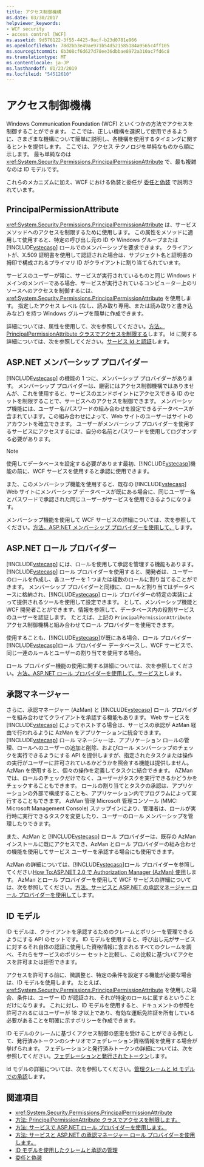 ```yaml
---
title: アクセス制御機構
ms.date: 03/30/2017
helpviewer_keywords:
- WCF security
- access control [WCF]
ms.assetid: 9d576122-3f55-4425-9acf-b23d0781e966
ms.openlocfilehash: 78d2bb3e49ae971b54d521585184a9565c4ff105
ms.sourcegitcommit: 6b308cf6d627d78ee36dbbae8972a310ac7fd6c8
ms.translationtype: MT
ms.contentlocale: ja-JP
ms.lasthandoff: 01/23/2019
ms.locfileid: "54512610"
---
```

# <a name="access-control-mechanisms"></a>アクセス制御機構
Windows Communication Foundation (WCF) といくつかの方法でアクセスを制御することができます。 ここでは、正しい機構を選択して使用できるように、さまざまな機構について簡単に説明し、各機構を使用するタイミングに関するヒントを提供します。 ここでは、アクセス テクノロジを単純なものから順に示します。 最も単純なのは <xref:System.Security.Permissions.PrincipalPermissionAttribute> で、最も複雑なのは ID モデルです。  
  
 これらのメカニズムに加え、WCF における偽装と委任が [委任と偽装](../../../../docs/framework/wcf/feature-details/delegation-and-impersonation-with-wcf.md) で説明されています。  
  
## <a name="principalpermissionattribute"></a>PrincipalPermissionAttribute  
 <xref:System.Security.Permissions.PrincipalPermissionAttribute> は、サービス メソッドへのアクセスを制限するために使用します。 この属性をメソッドに適用して使用すると、特定の呼び出し元の ID や Windows グループまたは [!INCLUDE[vstecasp](../../../../includes/vstecasp-md.md)] ロールでのメンバーシップを要求できます。 クライアントが、X.509 証明書を使用して認証された場合は、サブジェクト名と証明書の拇印で構成されるプライマリ ID がクライアントに割り当てられています。  
  
 サービスのユーザーが常に、サービスが実行されているものと同じ Windows ドメインのメンバーである場合、サービスが実行されているコンピューター上のリソースへのアクセスを制御するには、<xref:System.Security.Permissions.PrincipalPermissionAttribute> を使用します。 指定したアクセス レベル (なし、読み取り専用、または読み取りと書き込みなど) を持つ Windows グループを簡単に作成できます。  
  
 詳細については、属性を使用して、次を参照してください。[方法。PrincipalPermissionAttribute クラスでアクセスを制限する](../../../../docs/framework/wcf/how-to-restrict-access-with-the-principalpermissionattribute-class.md)します。 Id に関する詳細については、次を参照してください。[サービス Id と認証](../../../../docs/framework/wcf/feature-details/service-identity-and-authentication.md)します。  
  
## <a name="aspnet-membership-provider"></a>ASP.NET メンバーシップ プロバイダー  
 [!INCLUDE[vstecasp](../../../../includes/vstecasp-md.md)] の機能の 1 つに、メンバーシップ プロバイダーがあります。 メンバーシップ プロバイダーは、厳密にはアクセス制御機構ではありませんが、これを使用すると、サービスのエンドポイントにアクセスできる ID のセットを制限することで、サービスへのアクセスを制御できます。 メンバーシップ機能には、ユーザー名/パスワードの組み合わせを設定できるデータベースが含まれています。この組み合わせによって、Web サイトのユーザーはサイトのアカウントを確立できます。 ユーザーがメンバーシップ プロバイダーを使用するサービスにアクセスするには、自分の名前とパスワードを使用してログオンする必要があります。  
  
> [!NOTE]
>  使用してデータベースを設定する必要があります最初、[!INCLUDE[vstecasp](../../../../includes/vstecasp-md.md)]機能の前に、WCF サービスを使用すると承認に使用できます。  
  
 また、このメンバーシップ機能を使用すると、既存の [!INCLUDE[vstecasp](../../../../includes/vstecasp-md.md)] Web サイトにメンバーシップ データベースが既にある場合に、同じユーザー名とパスワードで承認された同じユーザーがサービスを使用できるようになります。  
  
 メンバーシップ機能を使用して WCF サービスの詳細については、次を参照してください。[方法。ASP.NET メンバーシップ プロバイダーを使用して、](../../../../docs/framework/wcf/feature-details/how-to-use-the-aspnet-membership-provider.md)します。  
  
## <a name="aspnet-role-provider"></a>ASP.NET ロール プロバイダー  
 [!INCLUDE[vstecasp](../../../../includes/vstecasp-md.md)] には、ロールを使用して承認を管理する機能もあります。 [!INCLUDE[vstecasp](../../../../includes/vstecasp-md.md)] ロール プロバイダーを使用すると、開発者は、ユーザーのロールを作成し、各ユーザーを 1 つまたは複数のロールに割り当てることができます。 メンバーシップ プロバイダーと同様に、ロールと割り当てはデータベースに格納され、[!INCLUDE[vstecasp](../../../../includes/vstecasp-md.md)] ロール プロバイダーの特定の実装によって提供されるツールを使用して設定できます。 として、メンバーシップ機能と WCF 開発者ことができます、情報を参照して、データベース内の役割サービスのユーザーを認証します。 たとえば、上記の `PrincipalPermissionAttribute` アクセス制御機構と組み合わせてロール プロバイダーを使用できます。  
  
 使用することも、[!INCLUDE[vstecasp](../../../../includes/vstecasp-md.md)]が既にある場合、ロール プロバイダー[!INCLUDE[vstecasp](../../../../includes/vstecasp-md.md)]ロール プロバイダー データベースし、WCF サービスで、同じ一連のルールとユーザーの割り当てを使用する場合。  
  
 ロール プロバイダー機能の使用に関する詳細については、次を参照してください。[方法。ASP.NET ロール プロバイダーを使用して、サービスと](../../../../docs/framework/wcf/feature-details/how-to-use-the-aspnet-role-provider-with-a-service.md)します。  
  
## <a name="authorization-manager"></a>承認マネージャー  
 さらに、承認マネージャー (AzMan) と [!INCLUDE[vstecasp](../../../../includes/vstecasp-md.md)] ロール プロバイダーを組み合わせてクライアントを承認する機能もあります。 Web サービスを [!INCLUDE[vstecasp](../../../../includes/vstecasp-md.md)] によってホストする場合は、サービスの承認が AzMan 経由で行われるように AzMan をアプリケーションに統合できます。 [!INCLUDE[vstecasp](../../../../includes/vstecasp-md.md)] ロール マネージャーは、アプリケーション ロールの管理、ロールへのユーザーの追加と削除、およびロール メンバーシップのチェックを実行できるようにする API を提供しますが、指定されたタスクまたは操作の実行がユーザーに許可されているかどうかを照会する機能は提供しません。 AzMan を使用すると、個々の操作を定義してタスクに結合できます。 AZMan では、ロールのチェックだけでなく、ユーザーがタスクを実行できるかどうかをチェックすることもできます。 ロールの割り当てとタスクの承認は、アプリケーションの外部で構成することも、アプリケーション内でプログラムによって実行することもできます。 AzMan 管理 Microsoft 管理コンソール (MMC: Microsoft Management Console) スナップインにより、管理者は、ロールが実行時に実行できるタスクを変更したり、ユーザーのロール メンバーシップを管理したりできます。  
  
 また、AzMan と [!INCLUDE[vstecasp](../../../../includes/vstecasp-md.md)] ロール プロバイダーは、既存の AzMan インストールに既にアクセスでき、AzMan とロール プロバイダーの組み合わせの機能を使用してサービス ユーザーを承認する場合にも使用できます。  
  
 AzMan の詳細については、[!INCLUDE[vstecasp](../../../../includes/vstecasp-md.md)]ロール プロバイダーを参照してください[How To:ASP.NET 2.0 で Authorization Manager (AzMan) 使用](https://go.microsoft.com/fwlink/?LinkId=88951)します。 AzMan とロール プロバイダーを使用して WCF サービスの詳細については、次を参照してください。[方法。サービスと ASP.NET の承認マネージャー ロール プロバイダーを使用して](../../../../docs/framework/wcf/feature-details/how-to-use-the-aspnet-authorization-manager-role-provider-with-a-service.md)します。  
  
## <a name="identity-model"></a>ID モデル  
 ID モデルは、クライアントを承認するためのクレームとポリシーを管理できるようにする API のセットです。 ID モデルを使用すると、呼び出し元がサービスに対するそれ自体の認証に使用した資格情報に含まれるすべてのクレームを調べ、それらをサービスのポリシー セットと比較し、この比較に基づいてアクセスを許可または拒否できます。  
  
 アクセスを許可する前に、微調整と、特定の条件を設定する機能が必要な場合は、ID モデルを使用します。 たとえば、<xref:System.Security.Permissions.PrincipalPermissionAttribute> を使用した場合、条件は、ユーザー ID が認証され、それが特定のロールに属するということだけになります。 これに対し、ID モデルを使用すると、ドキュメントの参照を許可されるにはユーザーが 18 才以上であり、有効な運転免許証を所有している必要があることを明確に示すポリシーを作成できます。  
  
 ID モデルのクレームに基づくアクセス制御の恩恵を受けることができる例として、発行済みトークンのシナリオでフェデレーション資格情報を使用する場合が挙げられます。 フェデレーションと発行済みトークンの詳細については、次を参照してください。[フェデレーションと発行されたトークン](../../../../docs/framework/wcf/feature-details/federation-and-issued-tokens.md)します。  
  
 Id モデルの詳細については、次を参照してください。[管理クレームと Id モデルでの承認](../../../../docs/framework/wcf/feature-details/managing-claims-and-authorization-with-the-identity-model.md)します。  
  
## <a name="see-also"></a>関連項目
- <xref:System.Security.Permissions.PrincipalPermissionAttribute>
- [方法: PrincipalPermissionAttribute クラスでアクセスを制限します。](../../../../docs/framework/wcf/how-to-restrict-access-with-the-principalpermissionattribute-class.md)
- [方法: サービスで ASP.NET ロール プロバイダーを使用します。](../../../../docs/framework/wcf/feature-details/how-to-use-the-aspnet-role-provider-with-a-service.md)
- [方法: サービスと ASP.NET の承認マネージャー ロール プロバイダーを使用します。](../../../../docs/framework/wcf/feature-details/how-to-use-the-aspnet-authorization-manager-role-provider-with-a-service.md)
- [ID モデルを使用したクレームと承認の管理](../../../../docs/framework/wcf/feature-details/managing-claims-and-authorization-with-the-identity-model.md)
- [委任と偽装](../../../../docs/framework/wcf/feature-details/delegation-and-impersonation-with-wcf.md)
